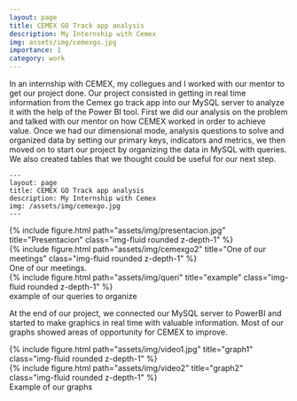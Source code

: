 ```yaml
---
layout: page
title: CEMEX GO Track app analysis
description: My Internship with Cemex
img: assets/img/cemexgo.jpg
importance: 1
category: work
---
```


In an internship with CEMEX, my collegues and I worked with our mentor to get our project done. Our project consisted in getting in real time information from the Cemex go track app into our MySQL server to analyze it with the help of the Power BI tool. First we did our analysis on the problem and talked with our mentor on how CEMEX worked in order to achieve value. Once we had our dimensional mode, analysis questions to solve and organized data by setting our primary keys, indicators and metrics, we then moved on to start our project by organizing the data in MySQL with queries. We also created tables that we thought could be useful for our next step. 

    ---
    layout: page
    title: CEMEX GO Track app analysis
    description: My Internship with Cemex
    img: /assets/img/cemexgo.jpg
    ---

<div class="row">
    <div class="col-sm mt-3 mt-md-0">
        {% include figure.html path="assets/img/presentacion.jpg" title="Presentacion" class="img-fluid rounded z-depth-1" %}
    </div>
</div>
<div class="row">
    <div class="col-sm mt-3 mt-md-0">
        {% include figure.html path="assets/img/cemexgo2" title="One of our meetings" class="img-fluid rounded z-depth-1" %}
    </div>
</div>
<div class="caption">
    One of our meetings.
</div>
<div class="row">
    <div class="col-sm mt-3 mt-md-0">
        {% include figure.html path="assets/img/queri" title="example" class="img-fluid rounded z-depth-1" %}
    </div>
</div>
<div class="caption">
    example of our queries to organize
</div>

 At the end of our project, we connected our MySQL server to PowerBI and started to make graphics in real time with valuable information. Most of our graphs showed areas of opportunity for CEMEX to improve. 
 
<div class="row">
    <div class="col-sm mt-3 mt-md-0">
        {% include figure.html path="assets/img/video1.jpg" title="graph1" class="img-fluid rounded z-depth-1" %}
    </div>
</div>
<div class="row">
    <div class="col-sm mt-3 mt-md-0">
        {% include figure.html path="assets/img/video2" title="graph2" class="img-fluid rounded z-depth-1" %}
    </div>
</div>
<div class="caption">
    Example of our graphs
</div>
